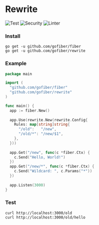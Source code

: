 # Rewrite

![Test](https://github.com/gofiber/rewrite/workflows/Test/badge.svg)
![Security](https://github.com/gofiber/rewrite/workflows/Security/badge.svg)
![Linter](https://github.com/gofiber/rewrite/workflows/Linter/badge.svg)

### Install
```
go get -u github.com/gofiber/fiber
go get -u github.com/gofiber/rewrite
```
### Example
```go
package main

import (
  "github.com/gofiber/fiber"
  "github.com/gofiber/rewrite"
)

func main() {
  app := fiber.New()
  
  app.Use(rewrite.New(rewrite.Config{
    Rules: map[string]string{
      "/old":   "/new",
      "/old/*": "/new/$1",
    },
  }))
  
  app.Get("/new", func(c *fiber.Ctx) {
    c.Send("Hello, World!")
  })
  app.Get("/new/*", func(c *fiber.Ctx) {
    c.Send("Wildcard: ", c.Params("*"))
  })
  
  app.Listen(3000)
}

```
### Test
```curl
curl http://localhost:3000/old
curl http://localhost:3000/old/hello
```
